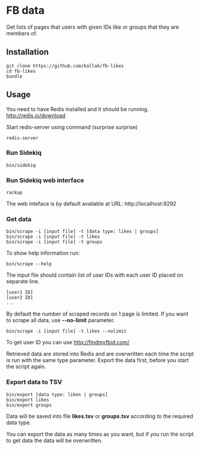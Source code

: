 # FB data
Get lists of pages that users with given IDs like or groups that they are members of.

## Installation
```
git clone https://github.com/kallak/fb-likes
cd fb-likes
bundle
```

## Usage
You need to have Redis installed and it should be running.
http://redis.io/download

Start redis-server using command (surprise surprise)
```
redis-server
```

### Run Sidekiq
```
bin/sidekiq
```

### Run Sidekiq web interface
```
rackup
```

The web inteface is by default available at URL: http://localhost:9292

### Get data
```
bin/scrape -i [input file] -t [data type: likes | groups]
bin/scrape -i [input file] -t likes
bin/scrape -i [input file] -t groups
```

To show help information run:
```
bin/scrape --help
```

The input file should contain list of user IDs with each user ID placed on separate line.

```
[user1 ID]
[user2 ID]
...
```

By default the number of scraped records on 1 page is limited. If you want to scrape all data, use **--no-limit** parameter.
```
bin/scrape -i [input file] -t likes --nolimit
```

To get user ID you can use http://findmyfbid.com/

Retrieved data are stored into Redis and are overwritten each time the script is run with the same type parameter. Export the data first, before you start the script again.

### Export data to TSV
```
bin/export [data type: likes | groups]
bin/export likes
bin/export groups
```

Data will be saved into file **likes.tsv** or **groups.tsv** according to the required data type.

You can export the data as many times as you want, but if you run the script to get data the data will be overwritten.
